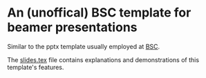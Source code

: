 # An (unoffical) BSC template for beamer presentations

Similar to the pptx template usually employed at [BSC](www.bsc.es).

The [slides.tex](slides.tex) file contains explanations and demonstrations of this template's features.

